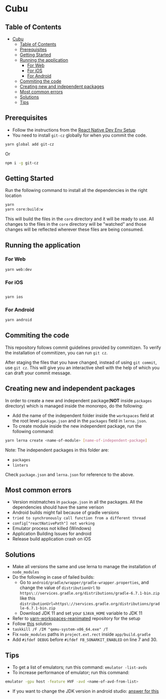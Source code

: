 # Cubu

## Table of Contents

- [Cubu](#cubu)
  - [Table of Contents](#table-of-contents)
  - [Prerequisites](#prerequisites)
  - [Getting Started](#getting-started)
  - [Running the application](#running-the-application)
    - [For Web](#for-web)
    - [For iOS](#for-ios)
    - [For Android](#for-android)
  - [Commiting the code](#commiting-the-code)
  - [Creating new and independent packages](#creating-new-and-independent-packages)
  - [Most common errors](#most-common-errors)
  - [Solutions](#solutions)
  - [Tips](#tips)

## Prerequisites

- Follow the instructions from the [React Native Dev Env Setup](https://reactnative.dev/docs/0.64/environment-setup#installing-dependencies)
- You need to install `git-cz` globally for when you commit the code.

```bash
yarn global add git-cz
```

Or

```bash
npm i -g git-cz
```

## Getting Started

Run the following command to install all the dependencies in the right location

```bash
yarn
yarn core:build:w
```

This will build the files in the `core` directory and it will be ready to use. All changes to the files in the `core` directory will be "watched" and those changes will be reflected wherever these files are being consumed.

## Running the application

### For Web

```bash
yarn web:dev
```

### For iOS

```bash

yarn ios
```

### For Android

```bash
yarn android
```

## Commiting the code

This repository follows commit guidelines provided by commitizen. To verify the installation of commitizen, you can run `git cz`.

After staging the files that you have changed, instead of using `git commit`, use `git cz`. This will give you an interactive shell with the help of which you can draft your commit message.

## Creating new and independent packages

In order to create a new and independent package(**NOT** inside `packages` directory) which is managed inside the monorepo, do the following:

- Add the name of the independent folder inside the `workspaces` field at the root level `package.json` and in the `packages` field in `lerna.json`.
- To create module inside the new independent package, run the following command:

```bash
yarn lerna create <name-of-module> [name-of-independent-package]
```

Note: The independent packages in this folder are:

- `packages`
- `linters`

Check `package.json` and `lerna.json` for reference to the above.

## Most common errors

- Version mistmatches in `package.json` in all the packages. All the dependencies should have the same verison
- Android builds might fail because of gradle versions
- `tried to synchronously call function from a different thread`
- `config["reactNativePath"] not working`
- Emulator process not killed (Windows)
- Application Building Issues for android
- Release build application crash on iOS

## Solutions

- Make all versions the same and use lerna to manage the installation of `node_modules`
- Do the following in case of failed builds:
  - Go to `android/gradle/wrapper/gradle-wrapper.properties`, and change the value of `distributionUrl` to `https\://services.gradle.org/distributions/gradle-6.7.1-bin.zip` like this `distributionUrl=https\://services.gradle.org/distributions/gradle-6.7.1-bin.zip`
  - Download JDK 11 and set your `$JAVA_HOME` variable to JDK 11
- Refer to [yarn-workspaces-reanimated](https://github.com/nikolaigeorgie/yarn-workspaces-reanimated) repository for the setup
- Follow [this](https://github.com/facebook/react-native/issues/29371#issuecomment-658523434) solution
- `taskkill /F /IM "qemu-system-x86_64.exe" /T`
- Fix `node_modules` paths in `project.ext.rect` inside `app/build.gradle`
- Add `#ifdef DEBUG` before `#ifdef FB_SONARKIT_ENABLED` on line 7 and 30.

## Tips

- To get a list of emulators; run this command: `emulator -list-avds`
- To increase performance of emulator; run this command:

```bash
emulator -gpu host -feature HVF -avd <name-of-avd-from-list>
```

- If you want to change the JDK version in android studio: [answer for this](https://stackoverflow.com/a/67414820/7879090)

